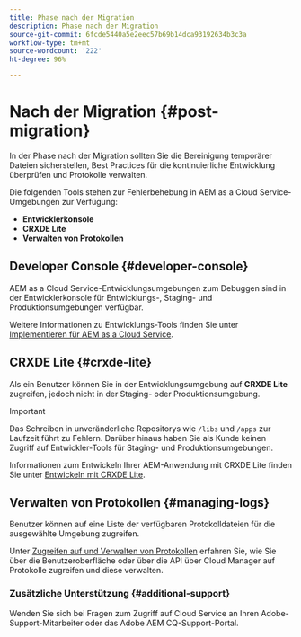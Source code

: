 ```yaml
---
title: Phase nach der Migration
description: Phase nach der Migration
source-git-commit: 6fcde5440a5e2eec57b69b14dca93192634b3c3a
workflow-type: tm+mt
source-wordcount: '222'
ht-degree: 96%

---
```



# Nach der Migration {#post-migration}

In der Phase nach der Migration sollten Sie die Bereinigung temporärer Dateien sicherstellen, Best Practices für die kontinuierliche Entwicklung überprüfen und Protokolle verwalten.

Die folgenden Tools stehen zur Fehlerbehebung in AEM as a Cloud Service-Umgebungen zur Verfügung:

* **Entwicklerkonsole**
* **CRXDE Lite**
* **Verwalten von Protokollen**

## Developer Console {#developer-console}

AEM as a Cloud Service-Entwicklungsumgebungen zum Debuggen sind in der Entwicklerkonsole für Entwicklungs-, Staging- und Produktionsumgebungen verfügbar.

Weitere Informationen zu Entwicklungs-Tools finden Sie unter [Implementieren für AEM as a Cloud Service](https://experienceleague.adobe.com/docs/experience-manager-cloud-service/implementing/developing/development-guidelines.html#aem-as-a-cloud-service-development-tools).

## CRXDE Lite {#crxde-lite}

Als ein Benutzer können Sie in der Entwicklungsumgebung auf **CRXDE Lite** zugreifen, jedoch nicht in der Staging- oder Produktionsumgebung.

>[!IMPORTANT]
>Das Schreiben in unveränderliche Repositorys wie `/libs` und `/apps` zur Laufzeit führt zu Fehlern. Darüber hinaus haben Sie als Kunde keinen Zugriff auf Entwickler-Tools für Staging- und Produktionsumgebungen.

Informationen zum Entwickeln Ihrer AEM-Anwendung mit CRXDE Lite finden Sie unter [Entwickeln mit CRXDE Lite](/help/implementing/developing/tools/crxde.md).

## Verwalten von Protokollen {#managing-logs}

Benutzer können auf eine Liste der verfügbaren Protokolldateien für die ausgewählte Umgebung zugreifen.

Unter [Zugreifen auf und Verwalten von Protokollen](https://experienceleague.adobe.com/docs/experience-manager-cloud-service/implementing/using-cloud-manager/manage-logs.html?lang=de) erfahren Sie, wie Sie über die Benutzeroberfläche oder über die API über Cloud Manager auf Protokolle zugreifen und diese verwalten.

### Zusätzliche Unterstützung {#additional-support}

Wenden Sie sich bei Fragen zum Zugriff auf Cloud Service an Ihren Adobe-Support-Mitarbeiter oder das Adobe AEM CQ-Support-Portal.
